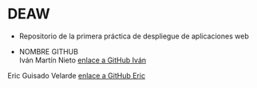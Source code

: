 # DEAW

* Repositorio de la primera práctica de despliegue de aplicaciones web

* NOMBRE	            GITHUB  
Iván Martín Nieto	[enlace a GitHub Iván](https://github.com/Ivee31)

Eric Guisado Velarde	[enlace a GitHub Eric](https://github.com/ericGuivel)


